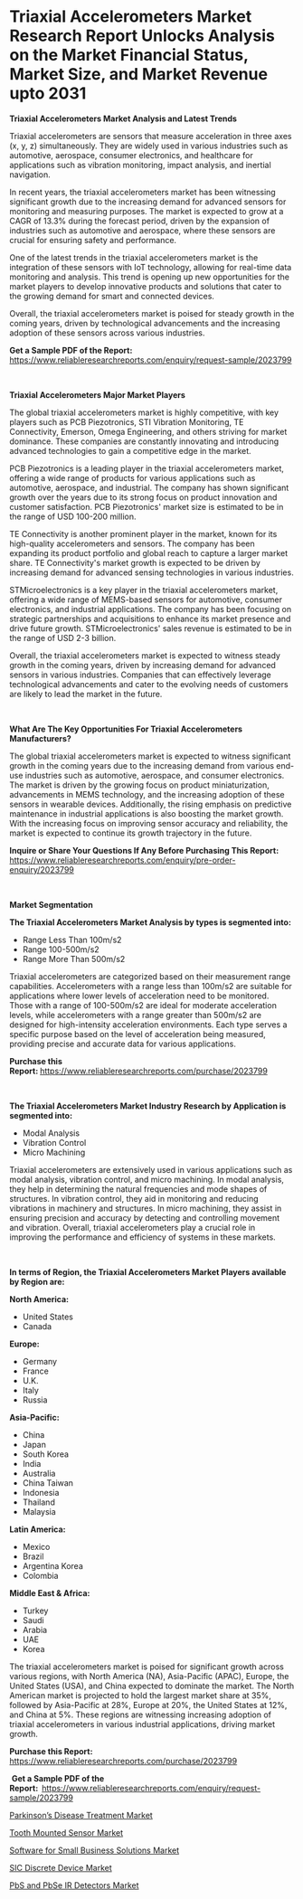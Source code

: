 <p><h1>Triaxial Accelerometers Market Research Report Unlocks Analysis on the Market Financial Status, Market Size, and Market Revenue upto 2031</h1></p><p><strong>Triaxial Accelerometers Market Analysis and Latest Trends</strong></p>
<p><p>Triaxial accelerometers are sensors that measure acceleration in three axes (x, y, z) simultaneously. They are widely used in various industries such as automotive, aerospace, consumer electronics, and healthcare for applications such as vibration monitoring, impact analysis, and inertial navigation.</p><p>In recent years, the triaxial accelerometers market has been witnessing significant growth due to the increasing demand for advanced sensors for monitoring and measuring purposes. The market is expected to grow at a CAGR of 13.3% during the forecast period, driven by the expansion of industries such as automotive and aerospace, where these sensors are crucial for ensuring safety and performance.</p><p>One of the latest trends in the triaxial accelerometers market is the integration of these sensors with IoT technology, allowing for real-time data monitoring and analysis. This trend is opening up new opportunities for the market players to develop innovative products and solutions that cater to the growing demand for smart and connected devices.</p><p>Overall, the triaxial accelerometers market is poised for steady growth in the coming years, driven by technological advancements and the increasing adoption of these sensors across various industries.</p></p>
<p><strong>Get a Sample PDF of the Report:&nbsp;</strong> <a href="https://www.reliableresearchreports.com/enquiry/request-sample/2023799">https://www.reliableresearchreports.com/enquiry/request-sample/2023799</a></p>
<p>&nbsp;</p>
<p><strong>Triaxial Accelerometers Major Market Players</strong></p>
<p><p>The global triaxial accelerometers market is highly competitive, with key players such as PCB Piezotronics, STI Vibration Monitoring, TE Connectivity, Emerson, Omega Engineering, and others striving for market dominance. These companies are constantly innovating and introducing advanced technologies to gain a competitive edge in the market.</p><p>PCB Piezotronics is a leading player in the triaxial accelerometers market, offering a wide range of products for various applications such as automotive, aerospace, and industrial. The company has shown significant growth over the years due to its strong focus on product innovation and customer satisfaction. PCB Piezotronics' market size is estimated to be in the range of USD 100-200 million.</p><p>TE Connectivity is another prominent player in the market, known for its high-quality accelerometers and sensors. The company has been expanding its product portfolio and global reach to capture a larger market share. TE Connectivity's market growth is expected to be driven by increasing demand for advanced sensing technologies in various industries.</p><p>STMicroelectronics is a key player in the triaxial accelerometers market, offering a wide range of MEMS-based sensors for automotive, consumer electronics, and industrial applications. The company has been focusing on strategic partnerships and acquisitions to enhance its market presence and drive future growth. STMicroelectronics' sales revenue is estimated to be in the range of USD 2-3 billion.</p><p>Overall, the triaxial accelerometers market is expected to witness steady growth in the coming years, driven by increasing demand for advanced sensors in various industries. Companies that can effectively leverage technological advancements and cater to the evolving needs of customers are likely to lead the market in the future.</p></p>
<p>&nbsp;</p>
<p><strong>What Are The Key Opportunities For Triaxial Accelerometers Manufacturers?</strong></p>
<p><p>The global triaxial accelerometers market is expected to witness significant growth in the coming years due to the increasing demand from various end-use industries such as automotive, aerospace, and consumer electronics. The market is driven by the growing focus on product miniaturization, advancements in MEMS technology, and the increasing adoption of these sensors in wearable devices. Additionally, the rising emphasis on predictive maintenance in industrial applications is also boosting the market growth. With the increasing focus on improving sensor accuracy and reliability, the market is expected to continue its growth trajectory in the future.</p></p>
<p><strong>Inquire or Share Your Questions If Any Before Purchasing This Report:</strong> <a href="https://www.reliableresearchreports.com/enquiry/pre-order-enquiry/2023799">https://www.reliableresearchreports.com/enquiry/pre-order-enquiry/2023799</a></p>
<p>&nbsp;</p>
<p><strong>Market Segmentation</strong></p>
<p><strong>The Triaxial Accelerometers Market Analysis by types is segmented into:</strong></p>
<p><ul><li>Range Less Than 100m/s2</li><li>Range 100-500m/s2</li><li>Range More Than 500m/s2</li></ul></p>
<p><p>Triaxial accelerometers are categorized based on their measurement range capabilities. Accelerometers with a range less than 100m/s2 are suitable for applications where lower levels of acceleration need to be monitored. Those with a range of 100-500m/s2 are ideal for moderate acceleration levels, while accelerometers with a range greater than 500m/s2 are designed for high-intensity acceleration environments. Each type serves a specific purpose based on the level of acceleration being measured, providing precise and accurate data for various applications.</p></p>
<p><strong>Purchase this Report:&nbsp;</strong><a href="https://www.reliableresearchreports.com/purchase/2023799">https://www.reliableresearchreports.com/purchase/2023799</a></p>
<p>&nbsp;</p>
<p><strong>The Triaxial Accelerometers Market Industry Research by Application is segmented into:</strong></p>
<p><ul><li>Modal Analysis</li><li>Vibration Control</li><li>Micro Machining</li></ul></p>
<p><p>Triaxial accelerometers are extensively used in various applications such as modal analysis, vibration control, and micro machining. In modal analysis, they help in determining the natural frequencies and mode shapes of structures. In vibration control, they aid in monitoring and reducing vibrations in machinery and structures. In micro machining, they assist in ensuring precision and accuracy by detecting and controlling movement and vibration. Overall, triaxial accelerometers play a crucial role in improving the performance and efficiency of systems in these markets.</p></p>
<p>&nbsp;</p>
<p><strong>In terms of Region, the Triaxial Accelerometers Market Players available by Region are:</strong></p>
<p>
    <p> <strong> North America: </strong>
        <ul>
            <li>United States</li>
            <li>Canada</li>
        </ul>
        </p> 
    <p> <strong> Europe: </strong>
        <ul>
            <li>Germany</li>
            <li>France</li>
            <li>U.K.</li>
            <li>Italy</li>
            <li>Russia</li>
        </ul>
        </p> 
    <p> <strong> Asia-Pacific: </strong>
        <ul>
            <li>China</li>
            <li>Japan</li>
            <li>South Korea</li>
            <li>India</li>
            <li>Australia</li>
            <li>China Taiwan</li>
            <li>Indonesia</li>
            <li>Thailand</li>
            <li>Malaysia</li>
        </ul>
        </p> 
    <p> <strong> Latin America: </strong>
        <ul>
            <li>Mexico</li>
            <li>Brazil</li>
            <li>Argentina Korea</li>
            <li>Colombia</li>
        </ul>
        </p> 
    <p> <strong> Middle East & Africa: </strong>
        <ul>
            <li>Turkey</li>
            <li>Saudi</li>
            <li>Arabia</li>
            <li>UAE</li>
            <li>Korea</li>
        </ul>
    </p>
    </p>
<p><p>The triaxial accelerometers market is poised for significant growth across various regions, with North America (NA), Asia-Pacific (APAC), Europe, the United States (USA), and China expected to dominate the market. The North American market is projected to hold the largest market share at 35%, followed by Asia-Pacific at 28%, Europe at 20%, the United States at 12%, and China at 5%. These regions are witnessing increasing adoption of triaxial accelerometers in various industrial applications, driving market growth.</p></p>
<p><strong>Purchase this Report: </strong><a href="https://www.reliableresearchreports.com/purchase/2023799">https://www.reliableresearchreports.com/purchase/2023799</a></p>
<p>&nbsp;<strong>Get a Sample PDF of the Report:&nbsp;&nbsp;</strong><a href="https://www.reliableresearchreports.com/enquiry/request-sample/2023799">https://www.reliableresearchreports.com/enquiry/request-sample/2023799</a></p>
<p><strong></strong></p>
<p><p><a href="https://eight-handstand-8fb.notion.site/Parkinson-s-Disease-Treatment-Market-Research-Report-Provides-thorough-Industry-Overview-which-offe-5b971ad2f49a4428a3c0083449f6e698">Parkinson’s Disease Treatment Market</a></p><p><a href="https://github.com/jsmusil/Market-Research-Report-List-2/blob/main/tooth-mounted-sensor-market.md">Tooth Mounted Sensor Market</a></p><p><a href="https://skillful-vermicelli-b89.notion.site/Software-for-Small-Business-Solutions-Market-Size-Market-Share-and-Global-Market-Analysis-Report-2-b62f47de46ba43ec9c16438e8c4159f6">Software for Small Business Solutions Market</a></p><p><a href="https://view.publitas.com/reportprime-1/sic-discrete-device-market-size-growth-outlook-from-2024-to-2031-projecting-at-markets-trends-analysis-by-application-regional-outlook-and-revenue/">SIC Discrete Device Market</a></p><p><a href="https://github.com/yemakinde/Market-Research-Report-List-1/blob/main/pbs-and-pbse-ir-detectors-market.md">PbS and PbSe IR Detectors Market</a></p></p>